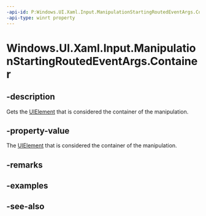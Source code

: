 ```yaml
---
-api-id: P:Windows.UI.Xaml.Input.ManipulationStartingRoutedEventArgs.Container
-api-type: winrt property
---
```


<!-- Property syntax
public Windows.UI.Xaml.UIElement Container { get;  set; }
-->

# Windows.UI.Xaml.Input.ManipulationStartingRoutedEventArgs.Container

## -description
Gets the [UIElement](../windows.ui.xaml/uielement.md) that is considered the container of the manipulation.



## -property-value
The [UIElement](../windows.ui.xaml/uielement.md) that is considered the container of the manipulation.
## -remarks
<!--Container is a concept in the Directmanipulation API that I do not yet understand. Needs more research.-->

## -examples

## -see-also
